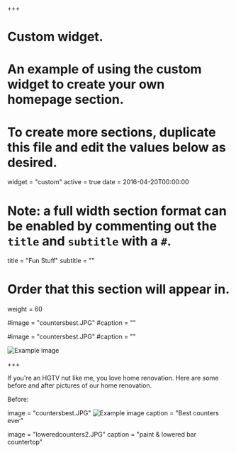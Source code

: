 +++
# Custom widget.
# An example of using the custom widget to create your own homepage section.
# To create more sections, duplicate this file and edit the values below as desired.
widget = "custom"
active = true
date = 2016-04-20T00:00:00

# Note: a full width section format can be enabled by commenting out the `title` and `subtitle` with a `#`.
title = "Fun Stuff"
subtitle = ""

# Order that this section will appear in.
weight = 60

#image = "countersbest.JPG"
#caption = ""

#image = "countersbest.JPG"
#caption = ""

![Example image](/static/countersbest.jpg)

+++

If you're an HGTV nut like me, you love home renovation. Here are some before and after pictures of
our home renovation.

Before:

image = "countersbest.JPG"
![Example image](/static/countersbest.jpg)
caption = "Best counters ever"

image = "loweredcounters2.JPG"
caption = "paint & lowered bar countertop"

